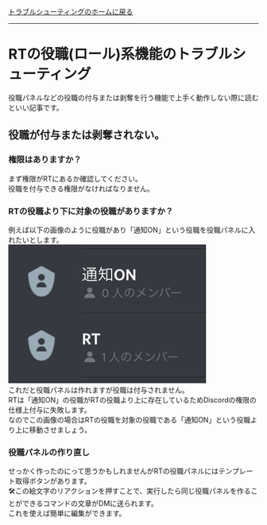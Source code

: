 [トラブルシューティングのホームに戻る](/trouble)
* * *
# RTの役職(ロール)系機能のトラブルシューティング
役職パネルなどの役職の付与または剥奪を行う機能で上手く動作しない際に読むといい記事です。

## 役職が付与または剥奪されない。
### 権限はありますか？
まず権限がRTにあるか確認してください。  
役職を付与できる権限がなければなりません。

### RTの役職より下に対象の役職がありますか？
例えば以下の画像のように役職があり「通知ON」という役職を役職パネルに入れたいとします。  
![通知ONが上にRTという役職が下にある様子の画像](/img/trouble/role.jpg)  
これだと役職パネルは作れますが役職は付与されません。  
RTは「通知ON」の役職がRTの役職より上に存在しているためDiscordの権限の仕様上付与に失敗します。  
なのでこの画像の場合はRTの役職を対象の役職である「通知ON」という役職より上に移動させましょう。

### 役職パネルの作り直し
せっかく作ったのにって思うかもしれませんがRTの役職パネルにはテンプレート取得ボタンがあります。  
🛠️この絵文字のリアクションを押すことで、実行したら同じ役職パネルを作ることができるコマンドの文章がDMに送られます。  
これを使えば簡単に編集ができます。